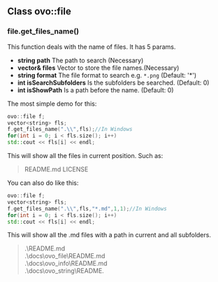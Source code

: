 ## Class ovo::file
### file.get_files_name()
This function deals with the name of files. It has 5 params.
 - **string path** The path to search (Necessary)
 - **vector<string>& files** Vector to store the file names.(Necessary)
 - **string format** The file format to search e.g. `*.png` (Default: '*')
 - **int isSearchSubfolders** Is the subfolders be searched. (Default: 0)
 - **int isShowPath** Is a path before the name. (Default: 0)

The most simple demo for this:
````C++
ovo::file f;
vector<string> fls;
f.get_files_name(".\\",fls);//In Windows
for(int i = 0; i < fls.size(); i++)
std::cout << fls[i] << endl;
```` 
This will show all the files in current position. Such as:
>README.md
>LICENSE

You can also do like this:
````C++
ovo::file f;
vector<string> fls;
f.get_files_name(".\\",fls,"*.md",1,1);//In Windows
for(int i = 0; i < fls.size(); i++)
std::cout << fls[i] << endl;
````

This will show all the .md files with a path in current and all subfolders.
>.\README.md<br>
>.\docs\ovo_file\README.md<br/>
>.\docs\ovo_info\README.md<br/>
>.\docs\ovo_string\README.<br/>



